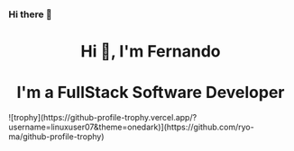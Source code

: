 ### Hi there 👋
<h1 align="center">Hi 👋, I'm Fernando</h1>
<h1 align="center">I'm a FullStack Software Developer</h1>
![trophy](https://github-profile-trophy.vercel.app/?username=linuxuser07&theme=onedark)](https://github.com/ryo-ma/github-profile-trophy)

<!--
**linuxuser07/linuxuser07** is a ✨ _special_ ✨ repository because its `README.md` (this file) appears on your GitHub profile.

Here are some ideas to get you started:

- 🔭 I’m currently working on ...
- 🌱 I’m currently learning ...
- 👯 I’m looking to collaborate on ...
- 🤔 I’m looking for help with ...
- 💬 Ask me about ...
- 📫 How to reach me: ...
- 😄 Pronouns: ...
- ⚡ Fun fact: ...
-->
